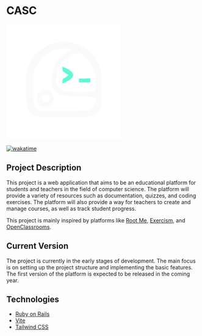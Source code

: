 # CASC

![CASC](./logo.svg)


[![wakatime](https://wakatime.com/badge/user/10b3cfa0-d88d-4f44-b0a7-4fa4d5aecd06/project/9496460b-4535-4d2b-9c1f-e6632e2882b1.svg)](https://wakatime.com/badge/user/10b3cfa0-d88d-4f44-b0a7-4fa4d5aecd06/project/9496460b-4535-4d2b-9c1f-e6632e2882b1)

## Project Description
This project is a web application that aims to be an educational platform for students and teachers in the field of computer science. The platform will provide a variety of resources such as documentation, quizzes, and coding exercises. The platform will also provide a way for teachers to create and manage courses, as well as track student progress.

This project is mainly inspired by platforms like [Root Me](https://www.root-me.org), [Exercism](https://exercism.org/), and [OpenClassrooms](https://openclassrooms.com/).

## Current Version
The project is currently in the early stages of development. The main focus is on setting up the project structure and implementing the basic features. The first version of the platform is expected to be released in the coming year.

## Technologies
- [Ruby on Rails](https://rubyonrails.org/)
- [Vite](https://vitejs.dev/)
- [Tailwind CSS](https://tailwindcss.com/)
